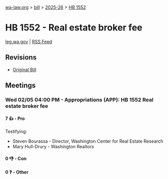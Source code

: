 [wa-law.org](/) > [bill](/bill/) > [2025-26](/bill/2025-26/) > [HB 1552](/bill/2025-26/hb/1552/)

# HB 1552 - Real estate broker fee
[leg.wa.gov](https://app.leg.wa.gov/billsummary?BillNumber=1552&Year=2025&Initiative=false) | [RSS Feed](./rss.xml)

## Revisions
* [Original Bill](1/)

## Meetings
### Wed 02/05 04:00 PM - Appropriations (APP): HB 1552 Real estate broker fee
#### 7 👍 - Pro
Testifying:
* Steven Bourassa - Director, Washington Center for Real Estate Research
* Mary Hull-Drury - Washington Realtors

#### 0 👎 - Con

#### 0 ❓ - Other
